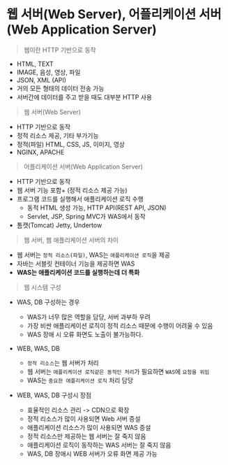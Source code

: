 # 웹 서버(Web Server), 어플리케이션 서버(Web Application Server)

> 웹이란 HTTP 기반으로 동작

- HTML, TEXT
- IMAGE, 음성, 영상, 파일
- JSON, XML (API)
- 거의 모든 형태의 데이터 전송 가능
- 서버간에 데이터를 주고 받을 때도 대부분 HTTP 사용

> 웹 서버(Web Server)

- HTTP 기반으로 동작
- 정적 리소스 제공, 기타 부가기능
- 정적(파일) HTML, CSS, JS, 이미지, 영상
- NGINX, APACHE

> 어플리케이션 서버(Web Application Server)

- HTTP 기반으로 동작
- 웹 서버 기능 포함+ (정적 리소스 제공 가능)
- 프로그램 코드를 실행해서 애플리케이션 로직 수행
    - 동적 HTML 생성 가능, HTTP API(REST API, JSON)
    - Servlet, JSP, Spring MVC가 WAS에서 동작
- 톰캣(Tomcat) Jetty, Undertow

> 웹 서버, 웹 애플리케이션 서버의 차이

- 웹 서버는 `정적 리소스(파일)`, WAS는 `애플리케이션 로직`을 제공
- 자바는 서블릿 컨테이너 기능을 제공하면 WAS
- **WAS는 애플리케이션 코드를 실행하는데 더 특화**

> 웹 시스템 구성

- WAS, DB 구성하는 경우
    - WAS가 너무 많은 역할을 담당, 서버 과부하 우려
    - 가장 비싼 애플리케이션 로직이 정적 리소스 때문에 수행이 어려울 수 있음
    - WAS 장애 시 오류 화면도 노출이 불가능하다.

- WEB, WAS, DB
    - `정적 리소스`는 웹 서버가 처리
    - 웹 서버는 `애플리케이션 로직같은 동적인 처리`가 필요하면 `WAS`에 `요청을 위임`
    - WAS는 `중요한 애플리케이션 로직` 처리 담당

- WEB, WAS, DB 구성시 장점
    - 효율적인 리소스 관리 -> CDN으로 확장
    - 정적 리소스가 많이 사용되면 Web 서버 증설
    - 애플리케이션 리소스가 많이 사용되면 WAS 증설
    - 정적 리소스만 제공하는 웹 서버는 잘 죽지 않음
    - 애플리케이션 로직이 동작하는 WAS 서버는 잘 죽지 않음
    - WAS, DB 장애시 WEB 서버가 오류 화면 제공 가능
